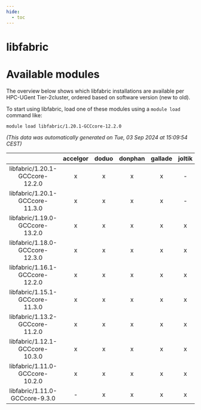 ```yaml
---
hide:
  - toc
---
```


libfabric
=========

# Available modules


The overview below shows which libfabric installations are available per HPC-UGent Tier-2cluster, ordered based on software version (new to old).

To start using libfabric, load one of these modules using a `module load` command like:

```shell
module load libfabric/1.20.1-GCCcore-12.2.0
```

*(This data was automatically generated on Tue, 03 Sep 2024 at 15:09:54 CEST)*  

| |accelgor|doduo|donphan|gallade|joltik|shinx|skitty|
| :---: | :---: | :---: | :---: | :---: | :---: | :---: | :---: |
|libfabric/1.20.1-GCCcore-12.2.0|x|x|x|x|-|x|x|
|libfabric/1.20.1-GCCcore-11.3.0|x|x|x|x|-|x|x|
|libfabric/1.19.0-GCCcore-13.2.0|x|x|x|x|x|x|x|
|libfabric/1.18.0-GCCcore-12.3.0|x|x|x|x|x|x|x|
|libfabric/1.16.1-GCCcore-12.2.0|x|x|x|x|x|x|x|
|libfabric/1.15.1-GCCcore-11.3.0|x|x|x|x|x|-|x|
|libfabric/1.13.2-GCCcore-11.2.0|x|x|x|x|x|-|x|
|libfabric/1.12.1-GCCcore-10.3.0|x|x|x|x|x|-|x|
|libfabric/1.11.0-GCCcore-10.2.0|x|x|x|x|x|-|x|
|libfabric/1.11.0-GCCcore-9.3.0|-|x|x|x|x|-|x|
